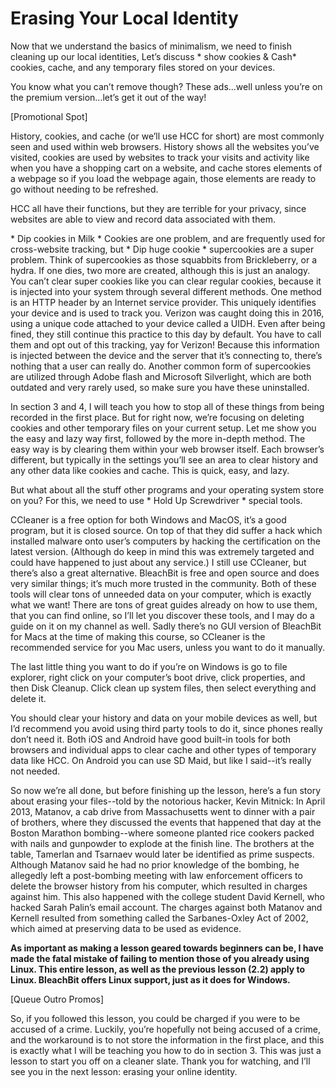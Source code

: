 # Erasing Your Local Identity

Now that we understand the basics of minimalism, we need to finish cleaning up
our local identities, Let’s discuss \* show cookies & Cash\* cookies, cache, and any
temporary files stored on your devices.

You know what you can’t remove though? These ads...well unless you’re on the
premium version...let’s get it out of the way!

[Promotional Spot]

History, cookies, and cache (or we’ll use HCC for short) are most commonly seen
and used within web browsers. History shows all the websites you’ve visited,
cookies are used by websites to track your visits and activity like when you have a
shopping cart on a website, and cache stores elements of a webpage so if you
load the webpage again, those elements are ready to go without needing to be
refreshed.

HCC all have their functions, but they are terrible for your privacy, since websites
are able to view and record data associated with them.

\* Dip cookies in Milk \* Cookies are one problem, and are frequently used for
cross-website tracking, but \* Dip huge cookie \* supercookies are a super
problem. Think of supercookies as those squabbits from Brickleberry, or a hydra.
If one dies, two more are created, although this is just an analogy. You can’t clear
super cookies like you can clear regular cookies, because it is injected into your
system through several different methods. One method is an HTTP header by an
Internet service provider. This uniquely identifies your device and is used to track
you. Verizon was caught doing this in 2016, using a unique code attached to your
device called a UIDH. Even after being fined, they still continue this practice to
this day by default. You have to call them and opt out of this tracking, yay for
Verizon! Because this information is injected between the device and the server
that it’s connecting to, there’s nothing that a user can really do. Another common
form of supercookies are utilized through Adobe flash and Microsoft Silverlight,
which are both outdated and very rarely used, so make sure you have these
uninstalled.

In section 3 and 4, I will teach you how to stop all of these things from being
recorded in the first place. But for right now, we’re focusing on deleting cookies
and other temporary files on your current setup. Let me show you the easy and
lazy way first, followed by the more in-depth method.
The easy way is by clearing them within your web browser itself. Each browser’s
different, but typically in the settings you’ll see an area to clear history and any
other data like cookies and cache. This is quick, easy, and lazy.

But what about all the stuff other programs and your operating system store on
you? For this, we need to use \* Hold Up Screwdriver \* special tools.

CCleaner is a free option for both Windows and MacOS, it’s a good program, but
it is closed source. On top of that they did suffer a hack which installed malware
onto user’s computers by hacking the certification on the latest version.
(Although do keep in mind this was extremely targeted and could have happened
to just about any service.) I still use CCleaner, but there’s also a great alternative.
BleachBit is free and open source and does very similar things; it’s much more
trusted in the community. Both of these tools will clear tons of unneeded data on
your computer, which is exactly what we want! There are tons of great guides
already on how to use them, that you can find online, so I’ll let you discover these
tools, and I may do a guide on it on my channel as well. Sadly there’s no GUI
version of BleachBit for Macs at the time of making this course, so CCleaner is
the recommended service for you Mac users, unless you want to do it manually.

The last little thing you want to do if you’re on Windows is go to file explorer, right
click on your computer’s boot drive, click properties, and then Disk Cleanup. Click
clean up system files, then select everything and delete it.

You should clear your history and data on your mobile devices as well, but I’d
recommend you avoid using third party tools to do it, since phones really don’t
need it. Both iOS and Android have good built-in tools for both browsers and
individual apps to clear cache and other types of temporary data like HCC. On
Android you can use SD Maid, but like I said--it’s really not needed.

So now we’re all done, but before finishing up the lesson, here’s a fun story about
erasing your files--told by the notorious hacker, Kevin Mitnick: In April 2013,
Matanov, a cab drive from Massachusetts went to dinner with a pair of brothers,
where they discussed the events that happened that day at the Boston Marathon
bombing--where someone planted rice cookers packed with nails and gunpowder
to explode at the finish line. The brothers at the table, Tamerlan and Tsarnaev
would later be identified as prime suspects. Although Matanov said he had no
prior knowledge of the bombing, he allegedly left a post-bombing meeting with
law enforcement officers to delete the browser history from his computer, which
resulted in charges against him. This also happened with the college student
David Kernell, who hacked Sarah Palin’s email account. The charges against both
Matanov and Kernell resulted from something called the Sarbanes-Oxley Act of
2002, which aimed at preserving data to be used as evidence.

**As important as making a lesson geared towards beginners can be, I have made the fatal mistake
    of failing to mention those of you already using Linux. This entire lesson, as well as the previous
    lesson (2.2) apply to Linux. BleachBit offers Linux support, just as it does for Windows.**

[Queue Outro Promos]

So, if you followed this lesson, you could be charged if you were to be accused of
a crime. Luckily, you’re hopefully not being accused of a crime, and the
workaround is to not store the information in the first place, and this is exactly
what I will be teaching you how to do in section 3. This was just a lesson to start
you off on a cleaner slate. Thank you for watching, and I’ll see you in the next
lesson: erasing your online identity.
